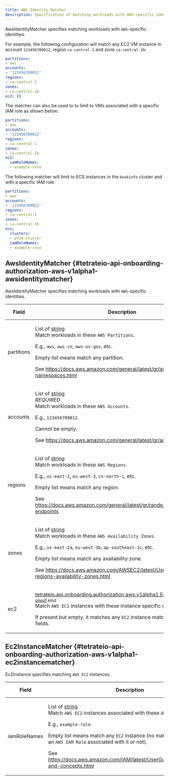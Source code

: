 ```yaml
---
title: AWS Identity Matcher
description: Specification of matching workloads with AWS-specific identities.
---
```




<!-- WARNING: This page is generated. Please take a look at extensions/plugin-service-bridge-api-docs/src/files/doc/page.ejs -->

AwsIdentityMatcher specifies matching workloads with `AWS`-specific
identities.

For example, the following configuration will match any EC2 VM instance in
account `123456789012`, region `ca-central-1` and zone `ca-central-1b`:

```yaml
partitions:
- aws
accounts:
- '123456789012'
regions:
- ca-central-1
zones:
- ca-central-1b
ec2: {}
```

The matcher can also be used to to limit to VMs associated with a specific
IAM role as shown below:

```yaml
partitions:
- aws
accounts:
- '123456789012'
regions:
- ca-central-1
zones:
- ca-central-1b
ec2:
  iamRoleNames:
  - example-role
```

The following matcher will limit to ECS instances in the `bookinfo` cluster
and with a specific IAM role:

```yaml
partitions:
- aws
accounts:
- '123456789012'
regions:
- ca-central-1
zones:
- ca-central-1b
ecs:
  clusters:
  - prod-cluster
  iamRoleNames:
  - example-role
```





## AwsIdentityMatcher {#tetrateio-api-onboarding-authorization-aws-v1alpha1-awsidentitymatcher}

AwsIdentityMatcher specifies matching workloads with `AWS`-specific identities.



  
<div class="generated-table"></div>

<table>
<thead>
<tr>
<th>Field</th>
<th class="description">Description</th>
<th>Validation Rule</th>
</tr>
</thead>
    
<tr>
<td>


partitions

</td>

<td>

List of [string](https://developers.google.com/protocol-buffers/docs/proto3#scalar) <br/> Match workloads in these `AWS Partitions`.

E.g., `aws`, `aws-cn`, `aws-us-gov`, etc.

Empty list means match any partition.

See https://docs.aws.amazon.com/general/latest/gr/aws-arns-and-namespaces.html

</td>

<td>

repeated = {<br/>&nbsp;&nbsp;items: `{string:{min_len:1}}`<br/>}<br/>

</td>
</tr>
    
<tr>
<td>


accounts

</td>

<td>

List of [string](https://developers.google.com/protocol-buffers/docs/proto3#scalar) <br/> _REQUIRED_ <br/> Match workloads in these `AWS Accounts`.

E.g., `123456789012`.

Cannot be empty.

See https://docs.aws.amazon.com/general/latest/gr/acct-identifiers.html

</td>

<td>

repeated = {<br/>&nbsp;&nbsp;min_items: `1`<br/>&nbsp;&nbsp;items: `{string:{pattern:^[0-9]{12}$}}`<br/>}<br/>

</td>
</tr>
    
<tr>
<td>


regions

</td>

<td>

List of [string](https://developers.google.com/protocol-buffers/docs/proto3#scalar) <br/> Match workloads in these `AWS Regions`.

E.g., `us-east-2`, `eu-west-3`, `cn-north-1`, etc.

Empty list means match any region.

See https://docs.aws.amazon.com/general/latest/gr/rande.html#regional-endpoints

</td>

<td>

repeated = {<br/>&nbsp;&nbsp;items: `{string:{min_len:1}}`<br/>}<br/>

</td>
</tr>
    
<tr>
<td>


zones

</td>

<td>

List of [string](https://developers.google.com/protocol-buffers/docs/proto3#scalar) <br/> Match workloads in these `AWS Availability Zones`.

E.g., `us-east-2a`, `eu-west-3b`, `ap-southeast-1c`, etc.

Empty list means match any availability zone.

See https://docs.aws.amazon.com/AWSEC2/latest/UserGuide/using-regions-availability-zones.html

</td>

<td>

repeated = {<br/>&nbsp;&nbsp;items: `{string:{min_len:1}}`<br/>}<br/>

</td>
</tr>
    
<tr>
<td>


ec2

</td>

<td>

[tetrateio.api.onboarding.authorization.aws.v1alpha1.Ec2InstanceMatcher](../../../../../onboarding/config/authorization/aws/v1alpha1/aws#tetrateio-api-onboarding-authorization-aws-v1alpha1-ec2instancematcher) _<sup><a href="https://developers.google.com/protocol-buffers/docs/proto3#oneof" target="_blank">oneof</a> kind</sup>_ <br/> Match `AWS EC2` instances with these instance specific criteria.

If present but empty, it matches any `EC2` instance matching the other fields.

</td>

<td>

&ndash;

</td>
</tr>
    
</table>
  


## Ec2InstanceMatcher {#tetrateio-api-onboarding-authorization-aws-v1alpha1-ec2instancematcher}

Ec2Instance specifies matching `AWS EC2` instances.



  
<div class="generated-table"></div>

<table>
<thead>
<tr>
<th>Field</th>
<th class="description">Description</th>
<th>Validation Rule</th>
</tr>
</thead>
    
<tr>
<td>


iamRoleNames

</td>

<td>

List of [string](https://developers.google.com/protocol-buffers/docs/proto3#scalar) <br/> Match `AWS EC2` instances associated with these `AWS IAM Role` names.

E.g., `example-role`.

Empty list means match any `EC2` instance (no matter whether it has an
`AWS IAM Role` associated with it or not).

See https://docs.aws.amazon.com/IAM/latest/UserGuide/id_roles_terms-and-concepts.html

</td>

<td>

repeated = {<br/>&nbsp;&nbsp;items: `{string:{min_len:1}}`<br/>}<br/>

</td>
</tr>
    
</table>
  



